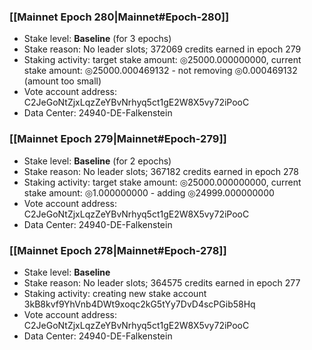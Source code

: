 ### [[Mainnet Epoch 280|Mainnet#Epoch-280]]
* Stake level: **Baseline** (for 3 epochs)
* Stake reason: No leader slots; 372069 credits earned in epoch 279
* Staking activity: target stake amount: ◎25000.000000000, current stake amount: ◎25000.000469132 - not removing ◎0.000469132 (amount too small)
* Vote account address: C2JeGoNtZjxLqzZeYBvNrhyq5ct1gE2W8X5vy72iPooC
* Data Center: 24940-DE-Falkenstein
### [[Mainnet Epoch 279|Mainnet#Epoch-279]]
* Stake level: **Baseline** (for 2 epochs)
* Stake reason: No leader slots; 367182 credits earned in epoch 278
* Staking activity: target stake amount: ◎25000.000000000, current stake amount: ◎1.000000000 - adding ◎24999.000000000
* Vote account address: C2JeGoNtZjxLqzZeYBvNrhyq5ct1gE2W8X5vy72iPooC
* Data Center: 24940-DE-Falkenstein
### [[Mainnet Epoch 278|Mainnet#Epoch-278]]
* Stake level: **Baseline**
* Stake reason: No leader slots; 364575 credits earned in epoch 277
* Staking activity: creating new stake account 3kB8kvf9YhVnb4DWt9xoqc2kG5tYy7DvD4scPGib58Hq
* Vote account address: C2JeGoNtZjxLqzZeYBvNrhyq5ct1gE2W8X5vy72iPooC
* Data Center: 24940-DE-Falkenstein